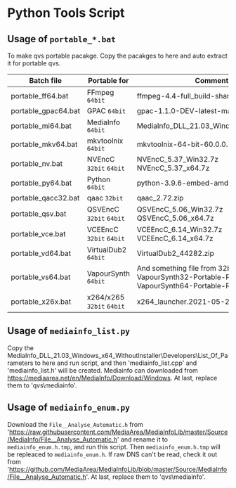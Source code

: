 # Python Tools Script

Usage of `portable_*.bat`
---

To make qvs portable pacakge.
Copy the pacakges to here and auto extract it for portable qvs.

| Batch file          | Portable for              | Comment something                                            |
| ------------------- | ------------------------- | ------------------------------------------------------------ |
| portable_ff64.bat   | FFmpeg `64bit`            | ffmpeg-4.4-full_build-shared.7z                              |
| portable_gpac64.bat | GPAC `64bit`              | gpac-1.1.0-DEV-latest-master-x64.exe                         |
| portable_mi64.bat   | MediaInfo `64bit`         | MediaInfo_DLL_21.03_Windows_x64_WithoutInstaller.7z          |
| portable_mkv64.bat  | mkvtoolnix `64bit`        | mkvtoolnix-64-bit-60.0.0.7z                                  |
| portable_nv.bat     | NVEncC `32bit` `64bit`    | NVEncC_5.37_Win32.7z<br />NVEncC_5.37_x64.7z                 |
| portable_py64.bat   | Python `64bit`            | python-3.9.6-embed-amd64.zip                                 |
| portable_qacc32.bat | qaac `32bit`              | qaac_2.72.zip                                                |
| portable_qsv.bat    | QSVEncC `32bit` `64bit`   | QSVEncC_5.06_Win32.7z<br />QSVEncC_5.06_x64.7z               |
| portable_vce.bat    | VCEEncC `32bit` `64bit`   | VCEEncC_6.14_Win32.7z<br />VCEEncC_6.14_x64.7z               |
| portable_vd64.bat   | VirtualDub2 `64bit`       | VirtualDub2_44282.zip                                        |
| portable_vs64.bat   | VapourSynth `64bit`       | And something file from 32bit.<br />VapourSynth32-Portable-R54.7z<br />VapourSynth64-Portable-R54.7z |
| portable_x26x.bat   | x264/x265 `32bit` `64bit` | x264_launcher.2021-05-29.zip                                 |



Usage of `mediainfo_list.py`
---
Copy the MediaInfo_DLL_21.03_Windows_x64_WithoutInstaller\Developers\List_Of_Parameters to here and run script, and then 'mediainfo_list.cpp' and 'mediainfo_list.h' will be created.
Mediainfo can downloaded from https://mediaarea.net/en/MediaInfo/Download/Windows.
At last, replace them to 'qvs\mediainfo\'.



Usage of `mediainfo_enum.py`
---
Download the `File__Analyse_Automatic.h` from 'https://raw.githubusercontent.com/MediaArea/MediaInfoLib/master/Source/MediaInfo/File__Analyse_Automatic.h' and rename it to `mediainfo_enum.h.tmp`, and run this script. Then `mediainfo_enum.h.tmp`  will be repleaced to `mediainfo_enum.h`.
If raw DNS can't be read, check it out from 'https://github.com/MediaArea/MediaInfoLib/blob/master/Source/MediaInfo/File__Analyse_Automatic.h'.
At last, replace them to 'qvs\mediainfo\'.

